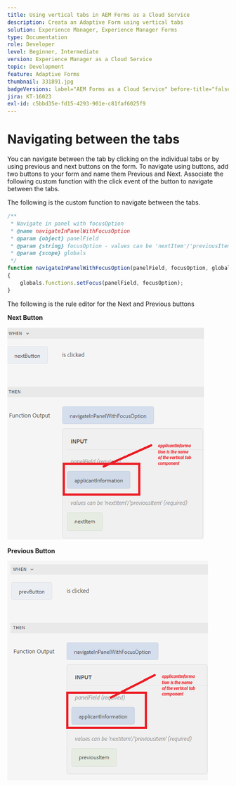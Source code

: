 ```yaml
---
title: Using vertical tabs in AEM Forms as a Cloud Service
description: Creata an Adaptive Form using vertical tabs
solution: Experience Manager, Experience Manager Forms
type: Documentation
role: Developer
level: Beginner, Intermediate
version: Experience Manager as a Cloud Service
topic: Development
feature: Adaptive Forms
thumbnail: 331891.jpg
badgeVersions: label="AEM Forms as a Cloud Service" before-title="false"
jira: KT-16023
exl-id: c5bbd35e-fd15-4293-901e-c81faf6025f9
---
```

# Navigating between the tabs

You can navigate between the tab by clicking on the individual tabs or by using previous and next buttons on the form. 
To navigate using buttons, add two buttons to your form and name them Previous and Next. Associate the following custom function with the click event of the button to navigate between the tabs.

The following is the custom function to navigate between the tabs.



``` javascript
/**
 * Navigate in panel with focusOption
 * @name navigateInPanelWithFocusOption
 * @param {object} panelField
 * @param {string} focusOption - values can be 'nextItem'/'previousItem'
 * @param {scope} globals
 */
function navigateInPanelWithFocusOption(panelField, focusOption, globals)
{
    globals.functions.setFocus(panelField, focusOption);
}

```

The following is the rule editor for the Next and Previous buttons

**Next Button**

![next-button](assets/next-button.png)

**Previous Button**

![prev-button](assets/prev-button.png)
